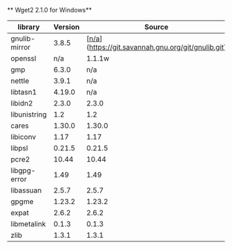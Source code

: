 ** Wget2 2.1.0 for Windows**

| library       | Version  | Source              |
|---------------| ---------------------|-----------------------|
| gnulib-mirror | 3.8.5  | [[n/a](https://git.savannah.gnu.org/git/gnulib.git)](https://git.savannah.gnu.org/git/gnulib.git)                   |
| openssl       | n/a                  | 1.1.1w                |
| gmp           | 6.3.0                | n/a                   |
| nettle        | 3.9.1                | n/a                   |
| libtasn1      | 4.19.0               | n/a                   |
| libidn2       | 2.3.0                | 2.3.0                 |
| libunistring  | 1.2                  | 1.2                   |
| cares         | 1.30.0               | 1.30.0                |
| libiconv      | 1.17                 | 1.17  
| libpsl        | 0.21.5               | 0.21.5                |
| pcre2         | 10.44                | 10.44                 |
| libgpg-error  | 1.49                 | 1.49                  |
| libassuan     | 2.5.7                | 2.5.7                 |
| gpgme         | 1.23.2               | 1.23.2                |
| expat         | 2.6.2                | 2.6.2                 |
| libmetalink   | 0.1.3                | 0.1.3                 |
| zlib          | 1.3.1               | 1.3.1                |
